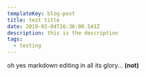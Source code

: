 ```yaml
---
templateKey: blog-post
title: test title
date: 2019-02-04T16:36:00.541Z
description: this is the description
tags:
  - testing
---
```

oh yes markdown editing in all its glory... **(not)**
